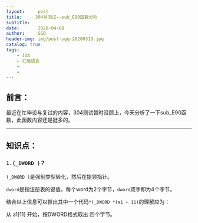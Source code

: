 ```yaml
---
layout:     post
title:     304号测试--sub_E90函数分析
subtitle:   
date:       2020-04-08
author:     SGQ
header-img: img/post-sgq-20200319.jpg
catalog: true
tags:
    - IDA
    - 汇编语言
    - 
    - 
---
```


## 前言：

 最近在忙毕设与复试的内容，304测试暂时没顾上，今天分析了一下sub_E90函数，此函数内容还是挺多的。
 
 
***
 
## 知识点：



### `1.(_DWORD )？`



`(_DWORD )`是强制类型转化，然后在提领指针。

`dword`是指注册表的键值，每个word为2个字节，`dword`双字即为4个字节。

结合以上信息可以推出其中一个代码`*(_DWORD *)a1 + 11)`的理解应为：

从 a1[11] 开始，按DWORD格式取出 四个字节。

### 
